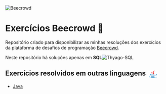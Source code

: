 <img src="https://www.beecrowd.com.br/home/wp-content/uploads/2021/08/beecrowd__negativoHor-vazado-small-PNG-1024x246.png" alt="Beecrowd">

# Exercícios Beecrowd :space_invader:

Repositório criado para disponibilizar as minhas resoluções dos exercícios da plataforma de desafios de programação [Beecrowd](https://www.beecrowd.com.br/judge/pt).
  
Neste repositório há soluções apenas em **SQL**<img alt="Thyago-SQL" height="22" width="32" src="https://upload.wikimedia.org/wikipedia/de/8/8c/Microsoft_SQL_Server_Logo.svg">

## Exercícios resolvidos em outras linguagens <img align="center" alt="Thyago-Java" height="25" width="35" src="https://raw.githubusercontent.com/devicons/devicon/master/icons/java/java-original.svg">


- [Java](https://github.com/T-Lobato/beecrowd_problems_java)

